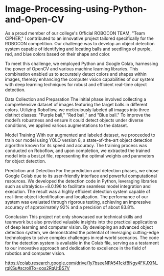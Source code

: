   # Image-Processing-using-Python-and-Open-CV

As a proud member of our college's Official ROBOCON TEAM, "Team CiPHER," I contributed to an innovative project tailored specifically for the ROBOCON competition. Our challenge was to develop an object detection system capable of identifying and locating balls and seedlings of purple, red, and blue colors based on their shape and color.

To meet this challenge, we employed Python and Google Colab, harnessing the power of OpenCV and various machine learning libraries. This combination enabled us to accurately detect colors and shapes within images, thereby enhancing the computer vision capabilities of our system with deep learning techniques for robust and efficient real-time object detection.

Data Collection and Preparation
The initial phase involved collecting a comprehensive dataset of images featuring the target balls in different colors. Utilizing Roboflow, we meticulously labeled all images into three distinct classes: "Purple ball," "Red ball," and "Blue ball." To improve the model’s robustness and ensure it could detect objects under diverse conditions, we applied various augmentations to the dataset.

Model Training
With our augmented and labeled dataset, we proceeded to train our model using YOLO version 8, a state-of-the-art object detection algorithm known for its speed and accuracy. The training process was conducted on Roboflow, and upon completion, we extracted the trained model into a best.pt file, representing the optimal weights and parameters for object detection.

Prediction and Detection
For the prediction and detection phases, we chose Google Colab due to its user-friendly interface and powerful computational resources. We developed the detection code in Python, leveraging libraries such as ultralytics==8.0.196 to facilitate seamless model integration and execution. The result was a highly efficient detection system capable of real-time object identification and localization.
The performance of our system was evaluated through rigorous testing, achieving an impressive accuracy of approximately 92% and a precision of about 83.8%.

Conclusion
This project not only showcased our technical skills and teamwork but also provided valuable insights into the practical applications of deep learning and computer vision. By developing an advanced object detection system, we demonstrated the potential of leveraging cutting-edge technologies to solve complex challenges in real-world scenarios. The code for the detection system is available in the Colab file, serving as a testament to our innovative approach and dedication to excellence in the field of robotics and computer vision.

https://colab.research.google.com/drive/1y7bseeNPA541ckf8Ngy4FKJXfN_rqKSu#scrollTo=oos2RqUtBS7V
